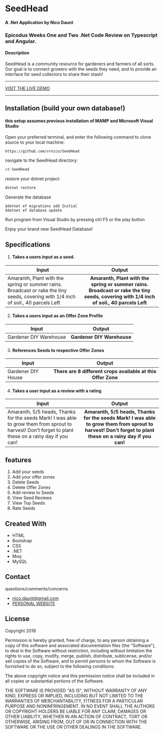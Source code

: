﻿SeedHead
==========
#### A .Net Application by Nico Daunt

### Epicodus Weeks One and Two .Net Code Review on Typescript and Angular.

#### Description
SeedHead is a community resource for gardeners and farmers of all sorts. Our goal is to connect growers with the seeds they need, and to provide an interface for seed collectors to share their stash!
***
[VISIT THE LIVE DEMO](https://google.com)
***

## Installation (build your own database!)

#### this setup assumes previous installation of MAMP and Microsoft Visual Studio



Open your preferred terminal, and enter the following command to clone source to your local machine:
```sh
https://github.com/vrnico/SeedHead
```

navigate to the SeedHead directory:
```sh
cd SeedHead
```

restore your dotnet project:
```sh
dotnet restore
```

Generate the database
```
$dotnet ef migrations add Initial
$dotnet ef database update
```
Run program from Visual Studio by pressing ctrl F5 or the play button


Enjoy your brand new SeedHead Database!



## Specifications

1. #### Takes a users input as a seed.

| Input      | Output           |
| ------------- |:-------------:|
| Amaranth, Plant with the spring or summer rains. Broadcast or rake the tiny seeds, covering with 1/4 inch of soil., 40 parcels Left    | **Amaranth, Plant with the spring or summer rains. Broadcast or rake the tiny seeds, covering with 1/4 inch of soil., 40 parcels Left** |


2. #### Takes a users input as an Offer Zone Profile

| Input      | Output           |
| ------------- |:-------------:|
| Gardener DIY Warehouse      | **Gardener DIY Warehouse** |

3. #### References Seeds to respective Offer Zones

| Input      | Output           |
| ------------- |:-------------:|
| Gardener DIY House    | **There are 8 different crops available at this Offer Zone** |

4. #### Takes a user input as a review with a rating

| Input      | Output           |
| ------------- |:-------------:|
| Amaranth, 5/5 heads, Thanks for the seeds Mark! I was able to grow them from sprout to harvest! Don't forget to plant these on a rainy day if you can!    | **Amaranth, 5/5 heads, Thanks for the seeds Mark! I was able to grow them from sprout to harvest! Don't forget to plant these on a rainy day if you can!** |





## features
1. Add your seeds
2. Add your offer zones
3. Delete Seeds
4. Delete Offer Zones
5. Add review to Seeds
6. View Seed Reviews
7. View Top Seeds
8. Rate Seeds








## Created With
* HTML
* Bootstrap
* CSS
* .NET
* Moq
* MySQL




## Contact
questions/comments/concerns
* [nico.daunt@gmail.com](mailto:nico.daunt@gmail.com)
* [PERSONAL WEBSITE](nicodaunt.com)




## License
Copyright 2018

Permission is hereby granted, free of charge, to any person obtaining a copy of this software and associated documentation files (the "Software"), to deal in the Software without restriction, including without limitation the rights to use, copy, modify, merge, publish, distribute, sublicense, and/or sell copies of the Software, and to permit persons to whom the Software is furnished to do so, subject to the following conditions:

The above copyright notice and this permission notice shall be included in all copies or substantial portions of the Software.

THE SOFTWARE IS PROVIDED "AS IS", WITHOUT WARRANTY OF ANY KIND, EXPRESS OR IMPLIED, INCLUDING BUT NOT LIMITED TO THE WARRANTIES OF MERCHANTABILITY, FITNESS FOR A PARTICULAR PURPOSE AND NONINFRINGEMENT. IN NO EVENT SHALL THE AUTHORS OR COPYRIGHT HOLDERS BE LIABLE FOR ANY CLAIM, DAMAGES OR OTHER LIABILITY, WHETHER IN AN ACTION OF CONTRACT, TORT OR OTHERWISE, ARISING FROM, OUT OF OR IN CONNECTION WITH THE SOFTWARE OR THE USE OR OTHER DEALINGS IN THE SOFTWARE.